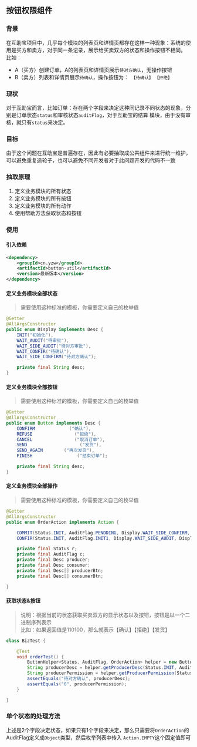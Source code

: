 ## 按钮权限组件

### 背景
在互助宝项目中，几乎每个模块的列表页和详情页都存在这样一种现象：系统的使用是买方和卖方，对于同一条记录，展示给买卖双方的状态和操作按钮不相同。
比如：
* A（买方）创建订单，A的列表页和详情页展示`待对方确认`，无操作按钮
* B（卖方）列表和详情页展示`待确认`，操作按钮为：` 【待确认】` `【拒绝】`

### 现状
对于互助宝而言，比如订单：存在两个字段来决定这种同记录不同状态的现象，分别是订单状态`status`和审核状态`auditFlag`，对于互助宝的结算
模块，由于没有审核，就只有`status`来决定。

### 目标
由于这个问题在互助宝是普遍存在，因此有必要抽取成公共组件来进行统一维护，可以避免重复造轮子，也可以避免不同开发者对于此问题开发的代码不一致

### 抽取原理
1. 定义业务模块的所有状态
2. 定义业务模块的所有按钮
3. 定义业务模块的所有动作
4. 使用帮助方法获取状态和按钮

### 使用
#### 引入依赖
```xml
<dependency>
    <groupId>cn.yzw</groupId>
    <artifactId>button-util</artifactId>
    <version>最新版本</version>
</dependency>

```

#### 定义业务模块全部状态
> 需要使用这种标准的模板，你需要定义自己的枚举值
```java
@Getter
@AllArgsConstructor
public enum Display implements Desc {
    INIT("初始化"),
    WAIT_AUDIT("待审批"),
    WAIT_SIDE_AUDIT("待对方审批"),
    WAIT_CONFIR("待确认"),
    WAIT_SIDE_CONFIRM("待对方确认");

    private final String desc;
}
```

#### 定义业务模块全部按钮
> 需要使用这种标准的模板，你需要定义自己的枚举值
```java
@Getter
@AllArgsConstructor
public enum Button implements Desc {
    CONFIRM             ("确认"),
    REFUSE                ("拒绝"),
    CANCEL                ("取消订单"),
    SEND                    ("发货"),
    SEND_AGAIN        ("再次发货"),
    FINISH                 ("结束订单");

    private final String desc;
}

```

#### 定义业务模块全部操作
> 需要使用这种标准的模板，你需要定义自己的枚举值<br>
```java
@Getter
@AllArgsConstructor
public enum OrderAction implements Action {

    COMMIT(Status.INIT, AuditFlag.PENDDING, Display.WAIT_SIDE_CONFIRM, Display.WAIT_CONFIR, null, Desc.of(CONFIRM, REFUSE, SEND)),
    CONFIR(Status.INIT, AuditFlag.INIT1, Display.WAIT_SIDE_AUDIT, Display.WAIT_SIDE_AUDIT, Desc.of(CONFIRM, SEND), null);

    private final Status r;
    private final AuditFlag c;
    private final Desc producer;
    private final Desc consumer;
    private final Desc[] producerBtn;
    private final Desc[] consumerBtn;

}
```

#### 获取状态&按钮
> 说明：根据当前的状态获取买卖双方的显示状态以及按钮，按钮是以一个二进制序列表示<br>
> 比如：如果返回值是110100，那么就表示【确认】【拒绝】【发货】
```java
class BizTest {

    @Test
    void orderTest() {
        ButtonHelper<Status, AuditFlag, OrderAction> helper = new ButtonHelper<>(OrderAction.values());
        String producerDesc = helper.getProducerDesc(Status.INIT, AuditFlag.PENDDING);
        String producerPermission = helper.getProducerPermission(Status.INIT, AuditFlag.PENDDING);
        assertEquals("待对方确认", producerDesc);
        assertEquals("0", producerPermission);
    }

}
```

### 单个状态的处理方法
上述是2个字段决定状态，如果只有1个字段来决定，那么只需要将`OrderAction`的AuditFlag定义成`Object`类型，然后枚举列表中传入
`Action.EMPTY`这个固定值即可
